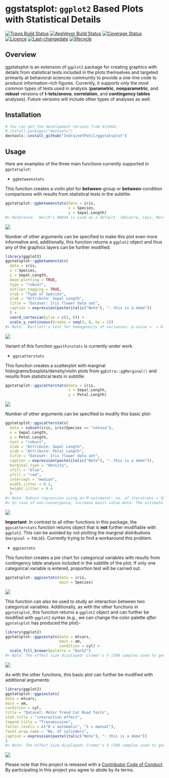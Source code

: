 
<!-- README.md is generated from README.Rmd. Please edit that file -->

# ggstatsplot: `ggplot2` Based Plots with Statistical Details

[![Travis Build
Status](https://travis-ci.org/IndrajeetPatil/ggstatsplot.svg?branch=master)](https://travis-ci.org/IndrajeetPatil/ggstatsplot)
[![AppVeyor Build
Status](https://ci.appveyor.com/api/projects/status/github/IndrajeetPatil/ggstatsplot?branch=master&svg=true)](https://ci.appveyor.com/project/IndrajeetPatil/ggstatsplot)
[![Coverage
Status](https://img.shields.io/codecov/c/github/IndrajeetPatil/ggstatsplot/master.svg)](https://codecov.io/github/IndrajeetPatil/ggstatsplot?branch=master)
[![Licence](https://img.shields.io/badge/licence-GPL--3-blue.svg)](https://www.gnu.org/licenses/gpl-3.0.en.html)
[![Last-changedate](https://img.shields.io/badge/last%20change-2018--03--06-yellowgreen.svg)](/commits/master)
[![lifecycle](https://img.shields.io/badge/lifecycle-experimental-orange.svg)](https://www.tidyverse.org/lifecycle/#experimental)

## Overview

ggstatsplot is an extension of `ggplot2` package for creating graphics
with details from statistical tests included in the plots themselves and
targeted primarily at behavioral sciences community to provide a
one-line code to produce information-rich figures. Currently, it
supports only the most common types of tests used in analysis
(**parametric**, **nonparametric**, and **robust** versions of
**t-tets/anova**, **correlation**, and **contingency tables** analyses).
Future versions will include other types of analyses as well.

## Installation

``` r
# You can get the development version from GitHub:
# install.packages("devtools")
devtools::install_github("IndrajeetPatil/ggstatsplot")
```

## Usage

Here are examples of the three main functions currently supported in
`ggstatsplot`:

  - `ggbetweenstats`

This function creates a violin plot for **between**-group or
**between**-condition comparisons with results from statistical tests in
the subtitle:

``` r
ggstatsplot::ggbetweenstats(data = iris, 
                            x = Species, 
                            y = Sepal.Length)
#> Reference:  Welch’s ANOVA is used as a default. (Delacre, Leys, Mora, & Lakens, PsyArXiv, 2018).Note:  Bartlett's test for homogeneity of variances: p-value =  < 0.001
```

![](man/figures/README-unnamed-chunk-3-1.png)<!-- -->

Number of other arguments can be specified to make this plot even more
informative and, additionally, this function returns a `ggplot2` object
and thus any of the graphics layers can be further modified:

``` r
library(ggplot2)
ggstatsplot::ggbetweenstats(
  data = iris,
  x = Species,
  y = Sepal.Length,
  mean.plotting = TRUE,
  type = "robust",
  outlier.tagging = TRUE,
  xlab = "Type of Species",
  ylab = "Attribute: Sepal Length",
  title = "Dataset: Iris flower data set",
  caption = expression(paste(italic("Note"), ": this is a demo"))
  ) +
  coord_cartesian(ylim = c(3, 8)) + 
  scale_y_continuous(breaks = seq(3, 8, by = 1))
#> Note:  Bartlett's test for homogeneity of variances: p-value =  < 0.001
```

![](man/figures/README-unnamed-chunk-4-1.png)<!-- -->

Variant of this function `ggwithinstats` is currently under work.

  - `ggscatterstats`

This function creates a scatterplot with marginal
histograms/boxplots/density/violin plots from `ggExtra::ggMarginal()`
and results from statistical tests in subtitle:

``` r
ggstatsplot::ggscatterstats(data = iris, 
                            x = Sepal.Length, 
                            y = Petal.Length)
```

![](man/figures/README-unnamed-chunk-5-1.png)<!-- -->

Number of other arguments can be specified to modify this basic plot-

``` r
ggstatsplot::ggscatterstats(
  data = subset(iris, iris$Species == "setosa"),
  x = Sepal.Length,
  y = Petal.Length,
  test = "robust",
  xlab = "Attribute: Sepal Length",
  ylab = "Attribute: Petal Length",
  title = "Dataset: Iris flower data set",
  caption = expression(paste(italic("Note"), ": this is a demo")),
  marginal.type = "density",
  xfill = "blue",
  yfill = "red",
  intercept = "median",
  width.jitter = 0.2,
  height.jitter = 0.4
  ) 
#> Note: Robust regression using an M estimator: no. of iterations = 500 
#> In case of non-convergence, increase maxit value.Note: The estimate is standardized.
```

![](man/figures/README-unnamed-chunk-6-1.png)<!-- -->

**Important**: In contrast to all other functions in this package, the
`ggscatterstats` function returns object that is **not** further
modifiable with `ggplot2`. This can be avoided by not plotting the
marginal distributions (`marginal = FALSE`). Currently trying to find a
workaround this problem.

  - `ggpiestats`

This function creates a pie chart for categorical variables with results
from contingency table analysis included in the subtitle of the plot. If
only one categorical variable is entered, proportion test will be
carried out.

``` r
ggstatsplot::ggpiestats(data = iris,
                        main = Species)
```

![](man/figures/README-unnamed-chunk-7-1.png)<!-- -->

This function can also be used to study an interaction between two
categorical variables. Additionally, as with the other functions in
`ggstatsplot`, this function returns a `ggplot2` object and can further
be modified with `ggplot2` syntax (e.g., we can change the color palette
*after* `ggstatsplot` has produced the plot)-

``` r
library(ggplot2)
ggstatsplot::ggpiestats(data = mtcars,
                        main = am,
                        condition = cyl) +
  scale_fill_brewer(palette = "Dark2")
#> Note: The effect size displayed: Cramer's V (500 samples used to generate its bootstrapped 95% CI)
```

![](man/figures/README-unnamed-chunk-8-1.png)<!-- -->

As with the other functions, this basic plot can further be modified
with additional arguments:

``` r
library(ggplot2)
ggstatsplot::ggpiestats(
data = mtcars,
main = am,
condition = cyl,
title = "Dataset: Motor Trend Car Road Tests",
stat.title = "interaction effect",
legend.title = "Transmission",
factor.levels = c("0 = automatic", "1 = manual"),
facet.wrap.name = "No. of cylinders",
caption = expression(paste(italic("Note"), ": this is a demo"))
) 
#> Note: The effect size displayed: Cramer's V (500 samples used to generate its bootstrapped 95% CI)
```

![](man/figures/README-unnamed-chunk-9-1.png)<!-- -->

Please note that this project is released with a [Contributor Code of
Conduct](.github/CODE_OF_CONDUCT.md). By participating in this project
you agree to abide by its terms.
